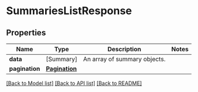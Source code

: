 # SummariesListResponse

## Properties
Name | Type | Description | Notes
------------ | ------------- | ------------- | -------------
**data** | [Summary] | An array of summary objects. | 
**pagination** | [**Pagination**](Pagination.md) |  | 

[[Back to Model list]](../README.md#documentation-for-models) [[Back to API list]](../README.md#documentation-for-api-endpoints) [[Back to README]](../README.md)


